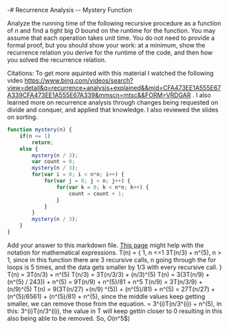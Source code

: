 -# Recurrence Analysis -- Mystery Function

Analyze the running time of the following recursive procedure as a function of
$n$ and find a tight big $O$ bound on the runtime for the function. You may
assume that each operation takes unit time. You do not need to provide a formal
proof, but you should show your work: at a minimum, show the recurrence relation
you derive for the runtime of the code, and then how you solved the recurrence
relation.

Citations: To get more aquinted with this material I watched the following video https://www.bing.com/videos/search?view=detail&q=recurrence+analysis+explained&&mid=CFA473EE1A555E67A339CFA473EE1A555E67A339&mmscn=mtsc&&FORM=VRDGAR . I also learned more on recurrence analysis through changes being requested on divide and conquer, and applied that knowledge. I also reviewed the slides on sorting.

```javascript
function mystery(n) {
    if(n <= 1)
        return;
    else {
        mystery(n / 3);
        var count = 0;
        mystery(n / 3);
        for(var i = 0; i < n*n; i++) {
            for(var j = 0; j < n; j++) {
                for(var k = 0; k < n*n; k++) {
                    count = count + 1;
                }
            }
        }
        mystery(n / 3);
    }
}
```

Add your answer to this markdown file. [This
page](https://docs.github.com/en/get-started/writing-on-github/working-with-advanced-formatting/writing-mathematical-expressions)
might help with the notation for mathematical expressions.
T(n) = {
1, n <=1
3T(n/3) + n^(5), n > 1, since in this function there are 3 recursive calls, n going through the for loops is 5 times, and the data gets smaller by 1/3 with every recursive call.
}
T(n)   = 3T(n/3) + n^(5)
T(n/3) = 3T(n/3/3) + (n/3)^(5)
T(n)   = 3(3T(n/9) + (n^(5) / 243)) + n^(5)
       = 9T(n/9) + n^(5)/81 + n^5
T(n/9) = 3T(n/3/9) + (n/9)^(5)
T(n)   = 9(3T(n/27) +(n/9) ^(5)) + (n^(5)/81) + n^(5)
       = 27T(n/27) + (n^(5)/6561) + (n^(5)/81) + n^(5), since the middle values keep getting smaller, we can remove those from the equation.
       = 3^(i)T(n/3^(i)) + n^(5), in this: 3^(i)T(n/3^(i)), the value in T will keep gettin closer to 0 resulting in this also being able to be removed.
So, $O$(n^5$)
